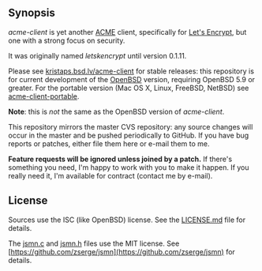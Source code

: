## Synopsis

*acme-client* is yet another
[ACME](https://letsencrypt.github.io/acme-spec/) client, specifically
for [Let's Encrypt](https://letsencrypt.org), but one with a strong
focus on security. 

It was originally named *letskencrypt* until version 0.1.11.

Please see
[kristaps.bsd.lv/acme-client](https://kristaps.bsd.lv/acme-client) for
stable releases: this repository is for current development of the
[OpenBSD](http://www.openbsd.org) version, requiring OpenBSD 5.9 or
greater.  For the portable version (Mac OS X, Linux, FreeBSD, NetBSD) see
[acme-client-portable](https://github.com/kristapsdz/acme-client-portable).

**Note**: this is *not* the same as the OpenBSD version of *acme-client*.

This repository mirrors the master CVS repository: any source changes
will occur in the master and be pushed periodically to GitHub.  If you
have bug reports or patches, either file them here or e-mail them to me.

**Feature requests will be ignored unless joined by a patch.**  If
there's something you need, I'm happy to work with you to make it
happen.  If you really need it, I'm available for contract (contact me
by e-mail).

## License

Sources use the ISC (like OpenBSD) license.
See the [LICENSE.md](LICENSE.md) file for details.

The [jsmn.c](jsmn.c) and [jsmn.h](jsmn.h) files use the MIT license.
See [https://github.com/zserge/jsmn](https://github.com/zserge/jsmn) for
details.
